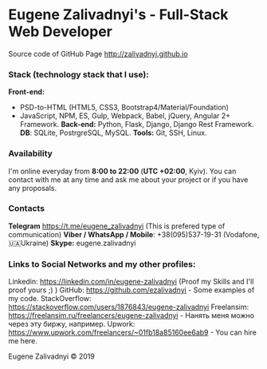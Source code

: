 # Eugene Zalivadnyi's - Full-Stack Web Developer
Source code of GitHub Page http://zalivadnyi.github.io

### Stack (technology stack that I use):
**Front-end:**
+ PSD-to-HTML (HTML5, CSS3, Bootstrap4/Material/Foundation)
+ JavaScript, NPM, ES, Gulp, Webpack, Babel, jQuery, Angular 2+ Framework.
**Back-end:** Python, Flask, Django, Django Rest Framework.
**DB**: SQLite, PostrgreSQL, MySQL.
**Tools:** Git, SSH, Linux.

### Availability
I'm online everyday from **8:00 to 22:00** (**UTC +02:00**, Kyiv).
You can contact with me at any time and ask me about your project or if you have any proposals.

### Contacts
**Telegram** https://t.me/eugene_zalivadnyi (This is prefered type of communication)
**Viber / WhatsApp / Mobile**: +38(095)537-19-31 (Vodafone, 🇺🇦Ukraine)
**Skype:** eugene.zalivadnyi

### Links to Social Networks and my other profiles:
Linkedin: https://linkedin.com/in/eugene-zalivadnyi (Proof my Skills and I'll proof yours ;) )
GitHub: https://github.com/ezalivadnyi - Some examples of my code.
StackOverflow: https://stackoverflow.com/users/1876843/eugene-zalivadnyi
Freelansim: https://freelansim.ru/freelancers/eugene-zalivadnyi - Нанять меня можно через эту биржу, например.
Upwork: https://www.upwork.com/freelancers/~01fb18a85160ee6ab9 - You can hire me here.

Eugene Zalivadnyi © 2019

